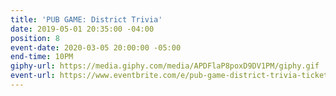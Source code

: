 ```yaml
---
title: 'PUB GAME: District Trivia'
date: 2019-05-01 20:35:00 -04:00
position: 8
event-date: 2020-03-05 20:00:00 -05:00
end-time: 10PM
giphy-url: https://media.giphy.com/media/APDFlaP8poxD9DV1PM/giphy.gif
event-url: https://www.eventbrite.com/e/pub-game-district-trivia-tickets-97013456861
---
```


